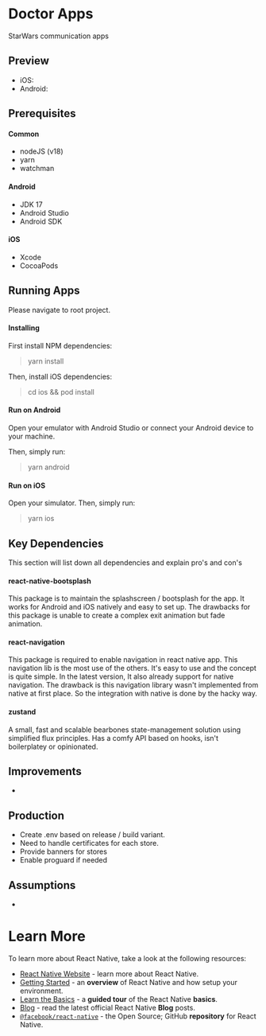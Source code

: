 # Doctor Apps
StarWars communication apps

## Preview
- iOS: 
- Android: 

## Prerequisites
#### Common
- nodeJS (v18)
- yarn
- watchman

#### Android
- JDK 17
- Android Studio
- Android SDK

#### iOS
- Xcode
- CocoaPods

## Running Apps
Please navigate to root project.

#### Installing

First install NPM dependencies:

> yarn install

Then, install iOS dependencies:
> cd ios && pod install

#### Run on Android
Open your emulator with Android Studio or connect your Android device to your machine.

Then, simply run:
> yarn android

#### Run on iOS
Open your simulator. Then, simply run:
> yarn ios

## Key Dependencies
This section will list down all dependencies and explain pro's and con's

#### react-native-bootsplash
This package is to maintain the splashscreen / bootsplash for the app. It works for Android and iOS natively and easy to set up.
The drawbacks for this package is unable to create a complex exit animation but fade animation.

#### react-navigation
This package is required to enable navigation in react native app. This navigation lib is the most use of the others.
It's easy to use and the concept is quite simple. In the latest version, It also already support for native navigation.
The drawback is this navigation library wasn't implemented from native at first place. So the integration with native is done by the hacky way.

#### zustand
A small, fast and scalable bearbones state-management solution using simplified flux principles. Has a comfy API based on hooks, isn't boilerplatey or opinionated.

## Improvements
- 

## Production
- Create .env based on release / build variant.
- Need to handle certificates for each store.
- Provide banners for stores
- Enable proguard if needed

## Assumptions
- 

# Learn More

To learn more about React Native, take a look at the following resources:

- [React Native Website](https://reactnative.dev) - learn more about React Native.
- [Getting Started](https://reactnative.dev/docs/environment-setup) - an **overview** of React Native and how setup your environment.
- [Learn the Basics](https://reactnative.dev/docs/getting-started) - a **guided tour** of the React Native **basics**.
- [Blog](https://reactnative.dev/blog) - read the latest official React Native **Blog** posts.
- [`@facebook/react-native`](https://github.com/facebook/react-native) - the Open Source; GitHub **repository** for React Native.
